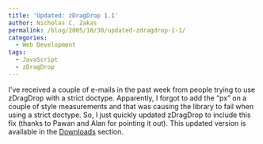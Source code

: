 ```yaml
---
title: 'Updated: zDragDrop 1.1'
author: Nicholas C. Zakas
permalink: /blog/2005/10/30/updated-zdragdrop-1-1/
categories:
  - Web Development
tags:
  - JavaScript
  - zDragDrop
---
```

I've received a couple of e-mails in the past week from people trying to use zDragDrop with a strict doctype. Apparently, I forgot to add the &#8220;px&#8221; on a couple of style measurements and that was causing the library to fail when using a strict doctype. So, I just quickly updated zDragDrop to include this fix (thanks to Pawan and Alan for pointing it out). This updated version is available in the <a title="Downloads" rel="internal" href="/downloads">Downloads</a> section.
